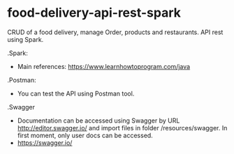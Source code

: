 # food-delivery-api-rest-spark
CRUD of a food delivery, manage Order, products and restaurants. API rest using Spark.

.Spark:
- Main references: https://www.learnhowtoprogram.com/java

.Postman:
- You can test the API using Postman tool. 
 
 .Swagger
 - Documentation can be accessed using Swagger by URL http://editor.swagger.io/ and import files in folder /resources/swagger. In first moment, only user docs can be accessed.
 - https://swagger.io/
